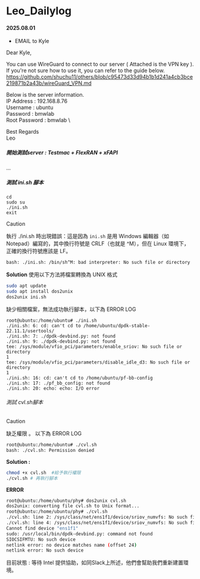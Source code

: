 # Leo_Dailylog

#### 2025.08.01

- EMAIL to Kyle

Dear Kyle,

You can use WireGuard to connect to our server ( Attached is the VPN key ). If you're not sure how to use it, you can refer to the guide below.\
https://github.com/shuchu11/others/blob/c95473d33d94b1b1d241a4cb3bce219871b2a43b/wireGuard_VPN.md 

Below is the server information.\
      IP Address : 192.168.8.76\
      Username : ubuntu\
      Password : bmwlab\
      Root Password : bmwlab    \


Best Regards\
Leo





##### 開始測試server : Testmac + FlexRAN + xFAPI
...
##### 測試 ini.sh 腳本
```
cd
sudo su 
./ini.sh
exit
```
> [!Caution]
> 執行 ./ini.sh 時出現錯誤：這是因為 `ini.sh` 是用 Windows 編輯器（如 Notepad）編寫的，其中換行符號是 CRLF（也就是 ^M），但在 Linux 環境下，正確的換行符號應該是 LF。
> ```bash
> bash: ./ini.sh: /bin/sh^M: bad interpreter: No such file or directory
> ```
> 
> **Solution** 使用以下方法將檔案轉換為 UNIX 格式
> ```bash
> sudo apt update
> sudo apt install dos2unix
> dos2unix ini.sh
> ```

缺少相關檔案，無法成功執行腳本，以下為 ERROR LOG
```
root@ubuntu:/home/ubuntu# ./ini.sh
./ini.sh: 6: cd: can't cd to /home/ubuntu/dpdk-stable-22.11.1/usertools/
./ini.sh: 7: ./dpdk-devbind.py: not found
./ini.sh: 9: ./dpdk-devbind.py: not found
tee: /sys/module/vfio_pci/parameters/enable_sriov: No such file or directory
1
tee: /sys/module/vfio_pci/parameters/disable_idle_d3: No such file or directory
1
./ini.sh: 16: cd: can't cd to /home/ubuntu/pf-bb-config
./ini.sh: 17: ./pf_bb_config: not found
./ini.sh: 20: echo: echo: I/O error
```

###### 測試 cvl.sh腳本

> [!Caution]
> 缺乏權限 。 以下為 ERROR LOG
> ```bash
> root@ubuntu:/home/ubuntu# ./cvl.sh
> bash: ./cvl.sh: Permission denied
> ```
> **Solution :**
> ```bash
> chmod +x cvl.sh  #給予執行權限
> ./cvl.sh # 再執行腳本
> ```
>
> **ERROR**
> ```bash
> root@ubuntu:/home/ubuntu/phy# dos2unix cvl.sh
> dos2unix: converting file cvl.sh to Unix format...
> root@ubuntu:/home/ubuntu/phy# ./cvl.sh
> ./cvl.sh: line 2: /sys/class/net/ens1f1/device/sriov_numvfs: No such file or directory
> ./cvl.sh: line 4: /sys/class/net/ens1f1/device/sriov_numvfs: No such file or directory
> Cannot find device "ens1f1"
> sudo: /usr/local/bin/dpdk-devbind.py: command not found
> SIOCSIFMTU: No such device
> netlink error: no device matches name (offset 24)
> netlink error: No such device
> ```

目前狀態 : 等待 Intel 提供協助，如同Slack上所述，他們會幫助我們重新建置環境。

